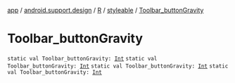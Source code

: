 [app](../../../index.md) / [android.support.design](../../index.md) / [R](../index.md) / [styleable](index.md) / [Toolbar_buttonGravity](.)

# Toolbar_buttonGravity

`static val Toolbar_buttonGravity: `[`Int`](https://kotlinlang.org/api/latest/jvm/stdlib/kotlin/-int/index.html)
`static val Toolbar_buttonGravity: `[`Int`](https://kotlinlang.org/api/latest/jvm/stdlib/kotlin/-int/index.html)
`static val Toolbar_buttonGravity: `[`Int`](https://kotlinlang.org/api/latest/jvm/stdlib/kotlin/-int/index.html)
`static val Toolbar_buttonGravity: `[`Int`](https://kotlinlang.org/api/latest/jvm/stdlib/kotlin/-int/index.html)